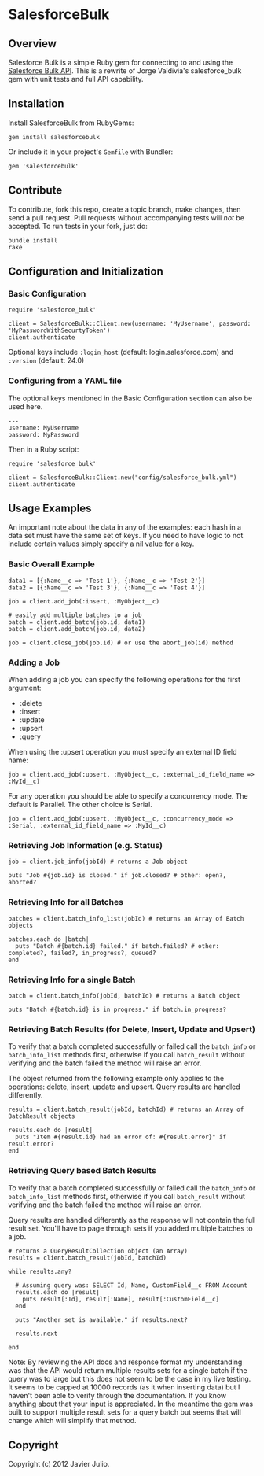 # SalesforceBulk

## Overview

Salesforce Bulk is a simple Ruby gem for connecting to and using the [Salesforce Bulk API](http://www.salesforce.com/us/developer/docs/api_asynch/index.htm). This is a rewrite of Jorge Valdivia's salesforce_bulk gem with unit tests and full API capability.

## Installation

Install SalesforceBulk from RubyGems:

    gem install salesforcebulk

Or include it in your project's `Gemfile` with Bundler:

    gem 'salesforcebulk'

## Contribute

To contribute, fork this repo, create a topic branch, make changes, then send a pull request. Pull requests without accompanying tests will *not* be accepted. To run tests in your fork, just do:

    bundle install
    rake

## Configuration and Initialization

### Basic Configuration

    require 'salesforce_bulk'
    
    client = SalesforceBulk::Client.new(username: 'MyUsername', password: 'MyPasswordWithSecurtyToken')
    client.authenticate

Optional keys include `:login_host` (default: login.salesforce.com) and `:version` (default: 24.0)

### Configuring from a YAML file

The optional keys mentioned in the Basic Configuration section can also be used here.

    ---
    username: MyUsername
    password: MyPassword

Then in a Ruby script:

    require 'salesforce_bulk'
    
    client = SalesforceBulk::Client.new("config/salesforce_bulk.yml")
    client.authenticate

## Usage Examples

An important note about the data in any of the examples: each hash in a data set must have the same set of keys. If you need to have logic to not include certain values simply specify a nil value for a key.

### Basic Overall Example

    data1 = [{:Name__c => 'Test 1'}, {:Name__c => 'Test 2'}]
    data2 = [{:Name__c => 'Test 3'}, {:Name__c => 'Test 4'}]
    
    job = client.add_job(:insert, :MyObject__c)
    
    # easily add multiple batches to a job
    batch = client.add_batch(job.id, data1)
    batch = client.add_batch(job.id, data2)
    
    job = client.close_job(job.id) # or use the abort_job(id) method

### Adding a Job

When adding a job you can specify the following operations for the first argument:
- :delete
- :insert
- :update
- :upsert
- :query

When using the :upsert operation you must specify an external ID field name:

    job = client.add_job(:upsert, :MyObject__c, :external_id_field_name => :MyId__c)

For any operation you should be able to specify a concurrency mode. The default is Parallel. The other choice is Serial.

    job = client.add_job(:upsert, :MyObject__c, :concurrency_mode => :Serial, :external_id_field_name => :MyId__c)

### Retrieving Job Information (e.g. Status)

    job = client.job_info(jobId) # returns a Job object
    
    puts "Job #{job.id} is closed." if job.closed? # other: open?, aborted?

### Retrieving Info for all Batches

    batches = client.batch_info_list(jobId) # returns an Array of Batch objects
    
    batches.each do |batch|
      puts "Batch #{batch.id} failed." if batch.failed? # other: completed?, failed?, in_progress?, queued?
    end

### Retrieving Info for a single Batch

    batch = client.batch_info(jobId, batchId) # returns a Batch object
    
    puts "Batch #{batch.id} is in progress." if batch.in_progress?

### Retrieving Batch Results (for Delete, Insert, Update and Upsert)

To verify that a batch completed successfully or failed call the `batch_info` or `batch_info_list` methods first, otherwise if you call `batch_result` without verifying and the batch failed the method will raise an error.

The object returned from the following example only applies to the operations: delete, insert, update and upsert. Query results are handled differently.

    results = client.batch_result(jobId, batchId) # returns an Array of BatchResult objects
    
    results.each do |result|
      puts "Item #{result.id} had an error of: #{result.error}" if result.error?
    end

### Retrieving Query based Batch Results

To verify that a batch completed successfully or failed call the `batch_info` or `batch_info_list` methods first, otherwise if you call `batch_result` without verifying and the batch failed the method will raise an error.

Query results are handled differently as the response will not contain the full result set. You'll have to page through sets if you added multiple batches to a job.

    # returns a QueryResultCollection object (an Array)
    results = client.batch_result(jobId, batchId)
    
    while results.any?
      
      # Assuming query was: SELECT Id, Name, CustomField__c FROM Account
      results.each do |result|
        puts result[:Id], result[:Name], result[:CustomField__c]
      end
      
      puts "Another set is available." if results.next?
      
      results.next
      
    end

Note: By reviewing the API docs and response format my understanding was that the API would return multiple results sets for a single batch if the query was to large but this does not seem to be the case in my live testing. It seems to be capped at 10000 records (as it when inserting data) but I haven't been able to verify through the documentation. If you know anything about that your input is appreciated. In the meantime the gem was built to support multiple result sets for a query batch but seems that will change which will simplify that method.

## Copyright

Copyright (c) 2012 Javier Julio.
